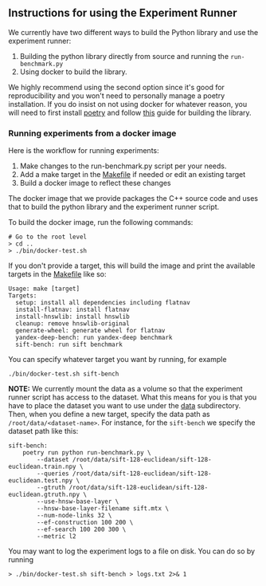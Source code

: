 
## Instructions for using the Experiment Runner

We currently have two different ways to build the Python library and use the
experiment runner:

1. Building the python library directly from source and running the `run-benchmark.py`
2. Using docker to build the library. 

We highly recommend using the second option since it's good for reproducibility and you 
won't need to personally manage a poetry installation. If you do insist on not using docker
for whatever reason, you will need to first install [poetry](https://python-poetry.org/) and follow [this](../flatnav_python/README.md) guide for building the library. 

### Running experiments from a docker image 

Here is the workflow for running experiments: 

1. Make changes to the run-benchmark.py script per your needs.
2. Add a make target in the [Makefile](/experiments/Makefile) if needed or edit an existing target
3. Build a docker image to reflect these changes

The docker image that we provide packages the C++ source code and uses that to build the python library
and the experiment runner script. 

To build the docker image, run the following commands:

```shell
# Go to the root level
> cd ..
> ./bin/docker-test.sh 
```

If you don't provide a target, this will build the image and print the available targets in the [Makefile](/experiments/Makefile) like so:

```
Usage: make [target]
Targets:
  setup: install all dependencies including flatnav
  install-flatnav: install flatnav
  install-hnswlib: install hnswlib
  cleanup: remove hnswlib-original
  generate-wheel: generate wheel for flatnav
  yandex-deep-bench: run yandex-deep benchmark
  sift-bench: run sift benchmark
```

You can specify whatever target you want by running, for example

```
./bin/docker-test.sh sift-bench
```

**NOTE:** We currently mount the data as a volume so that the experiment runner script has access 
to the dataset. What this means for you is that you have to place the dataset you want to use under the 
[data](/data/) subdirectory. Then, when you define a new target, specify the data path as `/root/data/<dataset-name>`. For instance, for the `sift-bench` we specify the dataset path like this:

```
sift-bench: 
	poetry run python run-benchmark.py \
		--dataset /root/data/sift-128-euclidean/sift-128-euclidean.train.npy \
		--queries /root/data/sift-128-euclidean/sift-128-euclidean.test.npy \
		--gtruth /root/data/sift-128-euclidean/sift-128-euclidean.gtruth.npy \
		--use-hnsw-base-layer \
		--hnsw-base-layer-filename sift.mtx \
		--num-node-links 32 \
		--ef-construction 100 200 \
		--ef-search 100 200 300 \
		--metric l2 
```

You may want to log the experiment logs to a file on disk. You can do so by running 
```
> ./bin/docker-test.sh sift-bench > logs.txt 2>& 1
```


